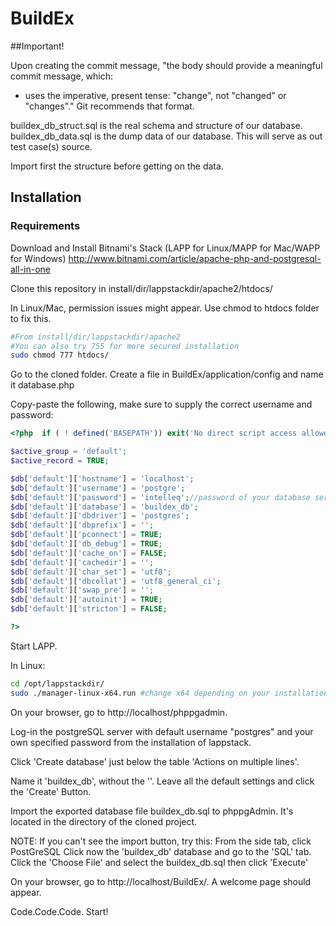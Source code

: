 # BuildEx

##Important!

Upon creating the commit message, 
"the body should provide a meaningful commit message, which:
- uses the imperative, present tense: "change", not "changed" or "changes"."
Git recommends that format.

buildex_db_struct.sql is the real schema and structure of our database.
buildex_db_data.sql is the dump data of our database. This will serve as out test case(s) source.

Import first the structure before getting on the data.

## Installation

### Requirements

Download and Install Bitnami's Stack (LAPP for Linux/MAPP for Mac/WAPP for Windows)
http://www.bitnami.com/article/apache-php-and-postgresql-all-in-one

Clone this repository in install/dir/lappstackdir/apache2/htdocs/

In Linux/Mac, permission issues might appear. Use chmod to htdocs folder to fix this.

```bash
#From install/dir/lappstackdir/apache2
#You can also try 755 for more secured installation
sudo chmod 777 htdocs/ 
```

Go to the cloned folder. Create a file in BuildEx/application/config and name it database.php

Copy-paste the following, make sure to supply the correct username and password:

```php
<?php  if ( ! defined('BASEPATH')) exit('No direct script access allowed');

$active_group = 'default';
$active_record = TRUE;

$db['default']['hostname'] = 'localhost';
$db['default']['username'] = 'postgre';
$db['default']['password'] = 'intelleq';//password of your database server. Change this. Leave it blank by default.
$db['default']['database'] = 'buildex_db';
$db['default']['dbdriver'] = 'postgres';
$db['default']['dbprefix'] = '';
$db['default']['pconnect'] = TRUE;
$db['default']['db_debug'] = TRUE;
$db['default']['cache_on'] = FALSE;
$db['default']['cachedir'] = '';
$db['default']['char_set'] = 'utf8';
$db['default']['dbcollat'] = 'utf8_general_ci';
$db['default']['swap_pre'] = '';
$db['default']['autoinit'] = TRUE;
$db['default']['stricton'] = FALSE;

?>
```

Start LAPP.

In Linux:

```bash
cd /opt/lappstackdir/
sudo ./manager-linux-x64.run #change x64 depending on your installation
```

On your browser, go to http://localhost/phppgadmin.

Log-in the postgreSQL server with default username "postgres" and your own specified password from the installation of lappstack.

Click 'Create database' just below the table 'Actions on multiple lines'.

Name it 'buildex_db', without the ''. Leave all the default settings and click the 'Create' Button.

Import the exported database file buildex_db.sql to phppgAdmin. It's located in the directory of the cloned project.

NOTE: If you can't see the import button, try this:
  From the side tab, click PostGreSQL
  Click now the 'buildex_db' database and go to the 'SQL' tab.
  Click the 'Choose File' and select the buildex_db.sql then click 'Execute'

On your browser, go to http://localhost/BuildEx/. A welcome page should appear.

Code.Code.Code. Start!
